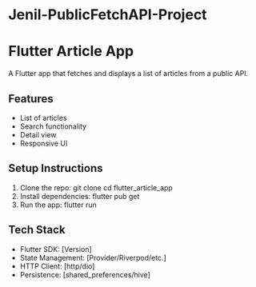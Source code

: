 # Jenil-PublicFetchAPI-Project

# Flutter Article App
A Flutter app that fetches and displays a list of articles from a public
API.
## Features
- List of articles
- Search functionality
- Detail view
- Responsive UI
## Setup Instructions
1. Clone the repo:
git clone <your-repo-link>
cd flutter_article_app
2. Install dependencies:
flutter pub get
3. Run the app:
flutter run
## Tech Stack
- Flutter SDK: [Version]
- State Management: [Provider/Riverpod/etc.]
- HTTP Client: [http/dio]
- Persistence: [shared_preferences/hive]
